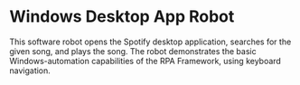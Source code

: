 # Windows Desktop App Robot

This software robot opens the Spotify desktop application, searches for the given song, and plays the song. The robot demonstrates the basic Windows-automation capabilities of the RPA Framework, using keyboard navigation.

